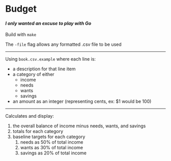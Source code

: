 # Budget
#### _I only wanted an excuse to play with Go_

Build with `make`

The `-file` flag allows any formatted .csv file to be used

---
Using `book.csv.example` where each line is: 
- a description for that line item
- a category of either
  - income
  - needs
  - wants
  - savings
- an amount as an integer (representing cents, ex: $1 would be 100)

---

Calculates and display:
1. the overall balance of income minus needs, wants, and savings
2. totals for each category
3. baseline targets for each category
   1. needs as 50% of total income
   2. wants as 30% of total income
   3. savings as 20% of total income
